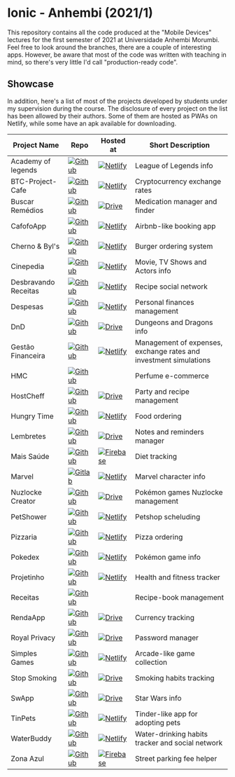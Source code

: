 # Ionic - Anhembi (2021/1)

This repository contains all the code produced at the "Mobile Devices" lectures for the first semester of 2021 at Universidade Anhembi Morumbi. Feel free to look around the branches, there are a couple of interesting apps. However, be aware that most of the code was written with teaching in mind, so there's very little I'd call "production-ready code".

## Showcase

In addition, here's a list of most of the projects developed by students under my supervision during the course. The disclosure of every project on the list has been allowed by their authors. Some of them are hosted as PWAs on Netlify, while some have an apk available for downloading.

| Project Name         | Repo                                                                                                                                                   | Hosted at                                                                                                                                                             | Short Description                                                 |
| -------------------- | ------------------------------------------------------------------------------------------------------------------------------------------------------ | --------------------------------------------------------------------------------------------------------------------------------------------------------------------- | ----------------------------------------------------------------- |
| Academy of legends   | [![Github](https://img.shields.io/badge/-GH-black?logo=github)](https://github.com/louizlv/academy-of-legends/)                                        | [![Netlify](https://img.shields.io/badge/-Netlify-white?logo=Netlify)](https://ionic-academyoflegends.netlify.app)                                                    | League of Legends info                                            |
| BTC-Project-Cafe     | [![Github](https://img.shields.io/badge/-GH-black?logo=github)](https://github.com/fonseca-leonardo/btc-project-cafe)                                  | [![Netlify](https://img.shields.io/badge/-Netlify-white?logo=Netlify)](https://btc-project-cafe.netlify.app/)                                                         | Cryptocurrency exchange rates                                     |
| Buscar Remédios      | [![Github](https://img.shields.io/badge/-GH-black?logo=github)](https://github.com/cmlima/buscar-remedios-app)                                         | [![Drive](https://img.shields.io/badge/-apk-3ddc84?logo=android&logoColor=white)](https://drive.google.com/file/d/1xnhAaqA6YRjjHJ_U-G79m11PM8S36RV0/view?usp=sharing) | Medication manager and finder                                     |
| CafofoApp            | [![Github](https://img.shields.io/badge/-GH-black?logo=github)](https://github.com/java2124/CafofoApp)                                                 | [![Netlify](https://img.shields.io/badge/-Netlify-white?logo=Netlify)](https://cafofoapp.netlify.app)                                                                 | Airbnb-like booking app                                           |
| Cherno & Byl's       | [![Github](https://img.shields.io/badge/-GH-black?logo=github)](https://github.com/luizreisn/ChernoByls)                                               | [![Netlify](https://img.shields.io/badge/-Netlify-white?logo=Netlify)](https://chernobyls.netlify.app/)                                                               | Burger ordering system                                            |
| Cinepedia            | [![Github](https://img.shields.io/badge/-GH-black?logo=github)](https://github.com/danilo-silv/ionic-CinePedia)                                        | [![Netlify](https://img.shields.io/badge/-Netlify-white?logo=Netlify)](https://app.netlify.com/sites/cinepedia/overview)                                              | Movie, TV Shows and Actors info                                   |
| Desbravando Receitas | [![Github](https://img.shields.io/badge/-GH-black?logo=github)](https://github.com/brunoGPCx/desbravandoReceitas)                                      | [![Netlify](https://img.shields.io/badge/-Netlify-white?logo=Netlify)](https://desbravandorececeitas.netlify.app)                                                     | Recipe social network                                             |
| Despesas             | [![Github](https://img.shields.io/badge/-GH-black?logo=github)](https://github.com/thiagolobo99/projeto_CPDM)                                          | [![Netlify](https://img.shields.io/badge/-Netlify-white?logo=Netlify)](https://projeto-cpdm.netlify.app/)                                                             | Personal finances management                                      |
| DnD                  | [![Github](https://img.shields.io/badge/-GH-black?logo=github)](https://github.com/jpdante/uam-app)                                                    | [![Drive](https://img.shields.io/badge/-apk-3ddc84?logo=android&logoColor=white)](https://drive.google.com/file/d/1Cm4KbyYVz1Sy7hOpBoKxjO2D9hlYAuDD/view?usp=sharing) | Dungeons and Dragons info                                         |
| Gestão Financeira    | [![Github](https://img.shields.io/badge/-GH-black?logo=github)](https://github.com/LeonardoAp96/APS_Computacao)                                        | [![Netlify](https://img.shields.io/badge/-Netlify-white?logo=Netlify)](https://managence-finance.netlify.app)                                                         | Management of expenses, exchange rates and investment simulations |
| HMC                  | [![Github](https://img.shields.io/badge/-GH-black?logo=github)](https://github.com/wesleygomes022/hmc)                                                 |                                                                                                                                                                       | Perfume e-commerce                                                |
| HostCheff            | [![Github](https://img.shields.io/badge/-GH-black?logo=github)](https://github.com/sophiafmartins/app-triade-festa)                                    | [![Drive](https://img.shields.io/badge/-apk-3ddc84?logo=android&logoColor=white)](https://bit.ly/3z6ULEm)                                                             | Party and recipe management                                       |
| Hungry Time          | [![Github](https://img.shields.io/badge/-GH-black?logo=github)](https://github.com/jpssantiago/app-computacao)                                         | [![Netlify](https://img.shields.io/badge/-Netlify-white?logo=Netlify)](https://hungrytime.netlify.app)                                                                | Food ordering                                                     |
| Lembretes            | [![Github](https://img.shields.io/badge/-GH-black?logo=github)](https://github.com/Skinify/ionic-angular-lembretes)                                    | [![Drive](https://img.shields.io/badge/-apk-3ddc84?logo=android&logoColor=white)](https://drive.google.com/file/d/1-IZHZN1kQbHwlgILhCZN1-CKyO2MPPOH/view?usp=sharing) | Notes and reminders manager                                       |
| Mais Saúde           | [![Github](https://img.shields.io/badge/-GH-black?logo=github)](https://github.com/herbetreis/mais_saude)                                              | [![Firebase](https://img.shields.io/badge/-Firebase-ffca28?logo=firebase&logoColor=black)](https://mais-saude-26cce.web.app)                                          | Diet tracking                                                     |
| Marvel               | [![Gitlab](https://img.shields.io/badge/-GL-292961?logo=gitlab)](https://gitlab.com/brnscar10/ionic-project)                                           | [![Netlify](https://img.shields.io/badge/-Netlify-white?logo=Netlify)](https://trusting-wing-415865.netlify.app)                                                      | Marvel character info                                             |
| Nuzlocke Creator     | [![Github](https://img.shields.io/badge/-GH-black?logo=github)](https://github.com/Laurokah/NuzlockeChallenge)                                         | [![Drive](https://img.shields.io/badge/-apk-3ddc84?logo=android&logoColor=white)](https://drive.google.com/file/d/1iWwGcnZ-J-D7VPQOz7XfguxlP28pGYSM/view?usp=sharing) | Pokémon games Nuzlocke management                                 |
| PetShower            | [![Github](https://img.shields.io/badge/-GH-black?logo=github)](https://github.com/BeatrizMarcos/petshower)                                            | [![Netlify](https://img.shields.io/badge/-Netlify-white?logo=Netlify)](https://petshower.netlify.app/)                                                                | Petshop scheluding                                                |
| Pizzaria             | [![Github](https://img.shields.io/badge/-GH-black?logo=github)](https://github.com/PedroCastro-UAM/git)                                                | [![Netlify](https://img.shields.io/badge/-Netlify-white?logo=Netlify)](https://blissful-pare-c84f3a.netlify.app/)                                                     | Pizza ordering                                                    |
| Pokedex              | [![Github](https://img.shields.io/badge/-GH-black?logo=github)](https://github.com/PenkiJenki/APP-Pokedex-Ionic)                                       | [![Netlify](https://img.shields.io/badge/-Netlify-white?logo=Netlify)](https://ionic-pokedex-dorime.netlify.app)                                                      | Pokémon game info                                                 |
| Projetinho           | [![Github](https://img.shields.io/badge/-GH-black?logo=github)](https://github.com/LuizIavarone/calculadoraProjetinho)                                 | [![Netlify](https://img.shields.io/badge/-Netlify-white?logo=Netlify)](https://projetinho.netlify.app)                                                                | Health and fitness tracker                                        |
| Receitas             | [![Github](https://img.shields.io/badge/-GH-black?logo=github)](https://github.com/DevTavares/appFood/commit/10e742ff3df38afc92a5680121887377fccd02f0) |                                                                                                                                                                       | Recipe-book management                                            |
| RendaApp             | [![Github](https://img.shields.io/badge/-GH-black?logo=github)](https://github.com/JonathanFerreira10/ProjectRendaApp)                                 | [![Drive](https://img.shields.io/badge/-apk-3ddc84?logo=android&logoColor=white)](https://drive.google.com/file/d/1GmisrrhwlsooOX51SdM5TtEFM57trI5Y/view?usp=sharing) | Currency tracking                                                 |
| Royal Privacy        | [![Github](https://img.shields.io/badge/-GH-black?logo=github)](https://github.com/afCastrofo/gerenciadorDeSenha)                                      | [![Drive](https://img.shields.io/badge/-apk-3ddc84?logo=android&logoColor=white)](https://drive.google.com/file/d/1q2q6K4ayJ4xXge6qGqodpXSvcxbOYlYB/view)             | Password manager                                                  |
| Simples Games        | [![Github](https://img.shields.io/badge/-GH-black?logo=github)](https://github.com/sistemas-informacao-uam/simple-games)                               | [![Netlify](https://img.shields.io/badge/-Netlify-white?logo=Netlify)](https://simple-and-awesome-games.netlify.app/)                                                 | Arcade-like game collection                                       |
| Stop Smoking         | [![Github](https://img.shields.io/badge/-GH-black?logo=github)](https://github.com/dan01silva/StopSmoking)                                             | [![Drive](https://img.shields.io/badge/-apk-3ddc84?logo=android&logoColor=white)](https://drive.google.com/file/d/1qd74yQb3Mk_eGcRhYvEtKz3f0GecCYWk/view?usp=sharing) | Smoking habits tracking                                           |
| SwApp                | [![Github](https://img.shields.io/badge/-GH-black?logo=github)](https://github.com/MatheusMunizera/swApp)                                              | [![Drive](https://img.shields.io/badge/-apk-3ddc84?logo=android&logoColor=white)](https://drive.google.com/file/d/1F6SOyvnF-v-qrbQ7yzHbpY1o9AGPc2AG/view?usp=sharing) | Star Wars info                                                    |
| TinPets              | [![Github](https://img.shields.io/badge/-GH-black?logo=github)](https://github.com/victorleite40/tinpets)                                              | [![Netlify](https://img.shields.io/badge/-Netlify-white?logo=Netlify)](https://tinpets.netlify.app/)                                                                  | Tinder-like app for adopting pets                                 |
| WaterBuddy           | [![Github](https://img.shields.io/badge/-GH-black?logo=github)](https://github.com/itsLuccas/rede-social)                                              | [![Netlify](https://img.shields.io/badge/-Netlify-white?logo=Netlify)](https://waterbuddy.netlify.app)                                                                | Water-drinking habits tracker and social network                  |
| Zona Azul            | [![Github](https://img.shields.io/badge/-GH-black?logo=github)](https://github.com/BrenoShelby/ApsZonaAzul)                                            | [![Firebase](https://img.shields.io/badge/-Firebase-ffca28?logo=firebase&logoColor=black)](https://apszonaazul.web.app/home)                                          | Street parking fee helper                                         |